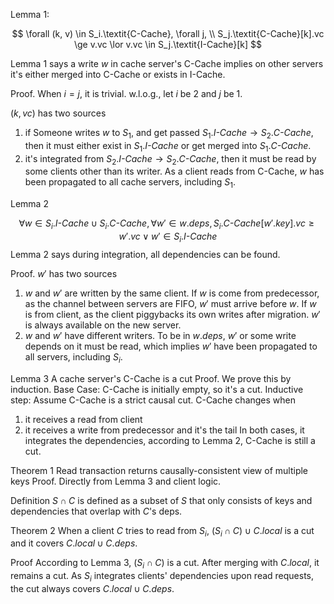 
Lemma 1:

$$
\forall (k, v) \in S_i.\textit{C-Cache}, \forall j, \\
S_j.\textit{C-Cache}[k].vc \ge v.vc \lor v.vc \in S_j.\textit{I-Cache}[k]
$$

Lemma 1 says a write $w$ in cache server's C-Cache implies on other servers it's either merged into C-Cache or exists in I-Cache.

Proof.
When $i = j$, it is trivial. w.l.o.g., let $i$ be 2 and $j$ be 1.

$(k, vc)$ has two sources
1. if Someone writes $w$ to $S_1$, and get passed $S_1.\textit{I-Cache} \to S_2.\textit{C-Cache}$,
      then it must either exist in $S_1.\textit{I-Cache}$ or get merged into $S_1.\textit{C-Cache}$.
2. it's integrated from $S_2.\textit{I-Cache} \to S_2.\textit{C-Cache}$, then it must be
      read by some clients other than its writer. As a client reads from C-Cache, $w$ has been
      propagated to all cache servers, including $S_1$.

Lemma 2

$$
\forall w \in S_i.\textit{I-Cache} \cup S_i.\textit{C-Cache}, \forall w' \in w.deps,
S_i.\textit{C-Cache}[w'.key].vc \ge w'.vc \lor w' \in S_i.\textit{I-Cache}
$$
Lemma 2 says during integration, all dependencies can be found.

Proof.
$w'$ has two sources

 1. $w$ and $w'$ are written by the same client. If $w$ is come from predecessor, as the channel between servers are FIFO, $w'$ must arrive before $w$. If $w$ is from client, as the client piggybacks its own writes after migration. $w'$ is always available on the new server.
2. $w$ and $w'$ have different writers. To be in $w.deps$, $w'$ or some write depends on it must be read, which implies $w'$ have been propagated to all servers, including $S_i$.

Lemma 3
A cache server's C-Cache is a cut
Proof.
We prove this by induction.
Base Case: C-Cache is initially empty, so it's a cut.
Inductive step: Assume C-Cache is a strict causal cut. C-Cache changes when

1. it receives a read from client
2. it receives a write from predecessor and it's the tail
In both cases, it integrates the dependencies, according to Lemma 2,  C-Cache is still a cut.

Theorem 1
Read transaction returns causally-consistent view of multiple keys
Proof.
Directly from Lemma 3 and client logic.

Definition
$S \cap C$ is defined as a subset of $S$ that only consists of keys and dependencies that overlap with $C$'s deps.

Theorem 2
When a client $C$ tries to read from $S_i$, $(S_i \cap C) \cup C.local$ is a cut and it covers $C.local \cup C.deps$.

Proof
According to Lemma 3, $(S_i \cap C)$ is a cut. After merging with $C.local$, it remains a cut. As $S_i$ integrates clients' dependencies upon read requests, the cut always covers $C.local \cup C.deps$.
